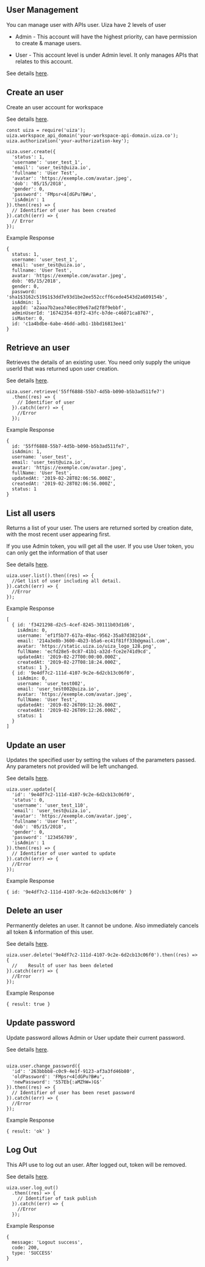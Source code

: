 ## User Management
You can manage user with APIs user. Uiza have 2 levels of user

- Admin - This account will have the highest priority, can have permission to create & manage users.

- User - This account level is under Admin level. It only manages APIs that relates to this account.

See details [here](https://docs.uiza.io/#user-management).

## Create an user
Create an user account for workspace

See details [here](https://docs.uiza.io/#create-an-user).

```node
const uiza = require('uiza');
uiza.workspace_api_domain('your-workspace-api-domain.uiza.co');
uiza.authorization('your-authorization-key');

uiza.user.create({
  'status': 1,
  'username': 'user_test_1',
  'email': 'user_test@uiza.io',
  'fullname': 'User Test',
  'avatar': 'https://exemple.com/avatar.jpeg',
  'dob': '05/15/2018',
  'gender': 0,
  'password': 'FMpsr<4[dGPu?B#u',
  'isAdmin': 1
}).then((res) => {
  // Identifier of user has been created
}).catch((err) => {
  // Error
});
```

Example Response

```node
{ 
  status: 1,
  username: 'user_test_1',
  email: 'user_test@uiza.io',
  fullname: 'User Test',
  avatar: 'https://exemple.com/avatar.jpeg',
  dob: '05/15/2018',
  gender: 0,
  password: 'sha1$3162c519$1$3dd7e93d1be2ee552ccff6cede4543d2a609154b',
  isAdmin: 1,
  appId: 'a2aaa7b2aea746ec89e67ad2f8f9ebbf',
  adminUserId: '16742354-03f2-43fc-b7de-c46071ca8767',
  isMaster: 0,
  id: 'c1a4bdbe-6abe-46dd-adb1-1bbd16813ee1'
}
```

## Retrieve an user
Retrieves the details of an existing user. You need only supply the unique userId that was returned upon user creation.

See details [here](https://docs.uiza.io/#retrieve-an-user).

```node
uiza.user.retrieve('55ff6888-55b7-4d5b-b090-b5b3ad511fe7')
  .then((res) => {
    // Identifier of user
  }).catch((err) => {
    //Error
  });
```

Example Response

```node
{ 
  id: '55ff6888-55b7-4d5b-b090-b5b3ad511fe7',
  isAdmin: 1,
  username: 'user_test',
  email: 'user_test@uiza.io',
  avatar: 'https://exemple.com/avatar.jpeg',
  fullName: 'User Test',
  updatedAt: '2019-02-28T02:06:56.000Z',
  createdAt: '2019-02-28T02:06:56.000Z',
  status: 1
}
```

## List all users
Returns a list of your user. The users are returned sorted by creation date, with the most recent user appearing first.

If you use Admin token, you will get all the user. If you use User token, you can only get the information of that user

See details [here](https://docs.uiza.io/#list-all-users).


```node
uiza.user.list().then((res) => {
  //Get list of user including all detail.
}).catch((err) => {
  //Error
});
```

Example Response
```node
[
  { id: 'f3421298-d2c5-4cef-8245-30111b03d1d6',
    isAdmin: 0,
    username: 'ef1f5b77-617a-49ac-9562-35a87d3821d4',
    email: '214a3e8b-3600-4b23-b5a6-ec41f81ff33b@gmail.com',
    avatar: 'https://static.uiza.io/uiza_logo_128.png',
    fullName: 'ecfd28e5-0c87-41b1-a32d-fce2e741d9cd',
    updatedAt: '2019-02-27T00:00:00.000Z',
    createdAt: '2019-02-27T08:18:24.000Z',
    status: 1 },
  { id: '9e4df7c2-111d-4107-9c2e-6d2cb13c06f0',
    isAdmin: 0,
    username: 'user_test002',
    email: 'user_test002@uiza.io',
    avatar: 'https://exemple.com/avatar.jpeg',
    fullName: 'User Test',
    updatedAt: '2019-02-26T09:12:26.000Z',
    createdAt: '2019-02-26T09:12:26.000Z',
    status: 1
  }
]
```

## Update an user
Updates the specified user by setting the values of the parameters passed. Any parameters not provided will be left unchanged.

See details [here](https://docs.uiza.io/#update-an-user).


```node
uiza.user.update({
  'id': '9e4df7c2-111d-4107-9c2e-6d2cb13c06f0',
  'status': 0,
  'username': 'user_test_110',
  'email': 'user_test@uiza.io',
  'avatar': 'https://exemple.com/avatar.jpeg',
  'fullname': 'User Test',
  'dob': '05/15/2018',
  'gender': 0,
  'password': '123456789',
  'isAdmin': 1
}).then((res) => {
  // Identifier of user wanted to update
}).catch((err) => {
  //Error
});
```

Example Response

```node
{ id: '9e4df7c2-111d-4107-9c2e-6d2cb13c06f0' }
```

## Delete an user
Permanently deletes an user. It cannot be undone. Also immediately cancels all token & information of this user.

See details [here](https://docs.uiza.io/#delete-an-user).

```node
uiza.user.delete('9e4df7c2-111d-4107-9c2e-6d2cb13c06f0').then((res) => {
  // 	Result of user has been deleted
}).catch((err) => {
  //Error
});
```

Example Response

```node
{ result: true }
```

## Update password
Update password allows Admin or User update their current password.

See details [here](https://docs.uiza.io/#update-password).

```node

uiza.user.change_password({
  'id': '263bbbb8-c0c9-4e1f-9123-af3a3fd46b80',
  'oldPassword': 'FMpsr<4[dGPu?B#u',
  'newPassword': 'S57Eb{:aMZhW=)G$'
}).then((res) => {
  // Identifier of user has been reset password
}).catch((err) => {
  //Error
});
```

Example Response
```node
{ result: 'ok' }
```

## Log Out
This API use to log out an user. After logged out, token will be removed.

See details [here](https://docs.uiza.io/#log-out).

```node
uiza.user.log_out()
  .then((res) => {
    // Identifier of task publish
  }).catch((err) => {
    //Error
  });
```

Example Response

```node
{
  message: 'Logout success',
  code: 200,
  type: 'SUCCESS'
}
```
